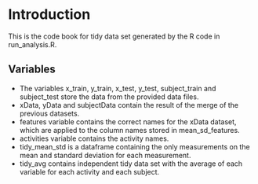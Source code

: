 # Introduction
This is the code book for tidy data set generated by the R code in run_analysis.R.

## Variables
* The variables x_train, y_train, x_test, y_test, subject_train and subject_test store the data from the provided data files.
* xData, yData and subjectData contain the result of the merge of the previous datasets.
* features variable contains the correct names for the xData dataset, which are applied to the column names stored in mean_sd_features.
* activities variable contains the activity names.
* tidy_mean_std is a dataframe containing the only measurements on the mean and standard deviation for each measurement.
* tidy_avg contains independent tidy data set with the average of each variable for each activity and each subject.
